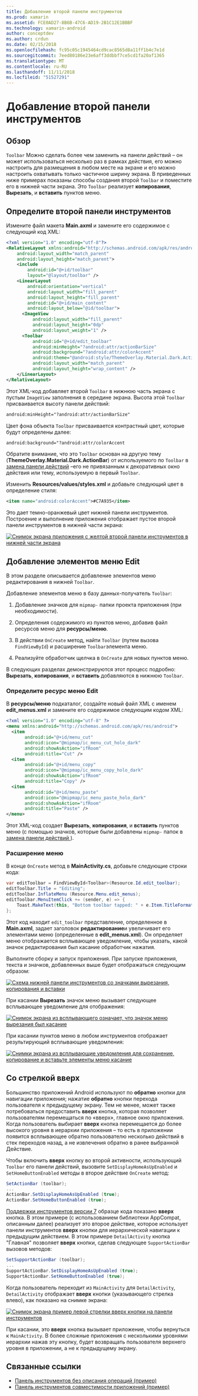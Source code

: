 ```yaml
---
title: Добавление второй панели инструментов
ms.prod: xamarin
ms.assetid: FCE0AD27-8B6B-47C6-AD19-2B1C12E1BBBF
ms.technology: xamarin-android
author: conceptdev
ms.author: crdun
ms.date: 02/15/2018
ms.openlocfilehash: fc95c05c1945464cd9cac8565d8a11ff1b4c7e1d
ms.sourcegitcommit: 7eed80186e23e6aff3ddbbf7ce5cd1fa20af1365
ms.translationtype: MT
ms.contentlocale: ru-RU
ms.lasthandoff: 11/11/2018
ms.locfileid: "51527291"
---
```

# <a name="adding-a-second-toolbar"></a>Добавление второй панели инструментов


## <a name="overview"></a>Обзор 

`Toolbar` Можно сделать более чем заменить на панели действий &ndash; он может использоваться несколько раз в рамках действия, его можно настроить для размещения в любом месте на экране и его можно настроить охватывать только частичное ширину экрана. В приведенных ниже примерах показаны способы создания второй `Toolbar` и поместите его в нижней части экрана. Это `Toolbar` реализует **копирования**, **Вырезать**, и **вставить** пунктов меню. 


## <a name="define-the-second-toolbar"></a>Определите второй панели инструментов 

Измените файл макета **Main.axml** и замените его содержимое с следующий код XML:

```xml
<?xml version="1.0" encoding="utf-8"?>
<RelativeLayout xmlns:android="http://schemas.android.com/apk/res/android"
    android:layout_width="match_parent"
    android:layout_height="match_parent">
    <include
        android:id="@+id/toolbar"
        layout="@layout/toolbar" />
    <LinearLayout
        android:orientation="vertical"
        android:layout_width="fill_parent"
        android:layout_height="fill_parent"
        android:id="@+id/main_content"
        android:layout_below="@id/toolbar">
      <ImageView
          android:layout_width="fill_parent"
          android:layout_height="0dp"
          android:layout_weight="1" />
      <Toolbar
          android:id="@+id/edit_toolbar"
          android:minHeight="?android:attr/actionBarSize"
          android:background="?android:attr/colorAccent"
          android:theme="@android:style/ThemeOverlay.Material.Dark.ActionBar"
          android:layout_width="match_parent"
          android:layout_height="wrap_content" />
    </LinearLayout>
</RelativeLayout>
```

Этот XML-код добавляет второй `Toolbar` в нижнюю часть экрана с пустым `ImageView` заполнения в середине экрана. Высота этой `Toolbar` присваивается высоту панели действий: 

```xml
android:minHeight="?android:attr/actionBarSize"
```

Цвет фона объекта `Toolbar` присваивается контрастный цвет, которые будут определены далее:

```xml
android:background="?android:attr/colorAccent
```

Обратите внимание, что это `Toolbar` основан на другую тему (**ThemeOverlay.Material.Dark.ActionBar**) от используемого по `Toolbar` в [замена панели действий](~/android/user-interface/controls/tool-bar/replacing-the-action-bar.md) &ndash;его не привязанным к декоративных окно действия или тему, используемую в первый `Toolbar`.

Изменить **Resources/values/styles.xml** и добавьте следующий цвет в определение стиля: 

```xml
<item name="android:colorAccent">#C7A935</item>
```

Это дает темно-оранжевый цвет нижней панели инструментов. Построение и выполнение приложения отображает пустое второй панели инструментов в нижней части экрана: 

[![Снимок экрана приложения с желтой второй панели инструментов в нижней части экрана](adding-a-second-toolbar-images/01-second-toolbar-sml.png)](adding-a-second-toolbar-images/01-second-toolbar.png#lightbox)


 
## <a name="add-edit-menu-items"></a>Добавление элементов меню Edit 

В этом разделе описывается добавление элементов меню редактирования в нижней `Toolbar`. 

Добавление элементов меню в базу данных-получатель `Toolbar`: 

1.  Добавление значков для `mipmap-` папки проекта приложения (при необходимости).

2.  Определения содержимого из пунктов меню, добавив файл ресурсов меню для **ресурсы/меню**. 

3.  В действии `OnCreate` метод, найти `Toolbar` (путем вызова `FindViewById`) и расширение `Toolbar`элемента меню.

4.  Реализуйте обработчик щелчка в `OnCreate` для новых пунктов меню. 

В следующих разделах демонстрируются этот процесс подробно: **Вырезать**, **копирования**, и **вставить** добавляются в нижнюю `Toolbar`. 



### <a name="define-the-edit-menu-resource"></a>Определите ресурс меню Edit

В **ресурсы/меню** подкаталог, создайте новый файл XML с именем **edit_menus.xml** и замените его содержимое следующим кодом XML:

```xml
<?xml version="1.0" encoding="utf-8" ?>
<menu xmlns:android="http://schemas.android.com/apk/res/android">
  <item
       android:id="@+id/menu_cut"
       android:icon="@mipmap/ic_menu_cut_holo_dark"
       android:showAsAction="ifRoom"
       android:title="Cut" />
  <item
       android:id="@+id/menu_copy"
       android:icon="@mipmap/ic_menu_copy_holo_dark"
       android:showAsAction="ifRoom"
       android:title="Copy" />
  <item
       android:id="@+id/menu_paste"
       android:icon="@mipmap/ic_menu_paste_holo_dark"
       android:showAsAction="ifRoom"
       android:title="Paste" />
</menu>
```

Этот XML-код создает **Вырезать**, **копирования**, и **вставить** пунктов меню (с помощью значков, которые были добавлены `mipmap-` папок в [замена панели действий ](~/android/user-interface/controls/tool-bar/replacing-the-action-bar.md)).



### <a name="inflate-the-menus"></a>Расширение меню

В конце `OnCreate` метод в **MainActivity.cs**, добавьте следующие строки кода: 

```csharp
var editToolbar = FindViewById<Toolbar>(Resource.Id.edit_toolbar);
editToolbar.Title = "Editing";
editToolbar.InflateMenu (Resource.Menu.edit_menus);
editToolbar.MenuItemClick += (sender, e) => {
    Toast.MakeText(this, "Bottom toolbar tapped: " + e.Item.TitleFormatted, ToastLength.Short).Show();
};
```

Этот код находит `edit_toolbar` представление, определенное в **Main.axml**, задает заголовок **редактирование**и увеличивает его элементами меню (определенные в **edit_menus.xml**). Он определяет меню отображается всплывающее уведомление, чтобы указать, какой значок редактирования был касание обработчик нажатия. 

Выполните сборку и запуск приложения. При запуске приложения, текста и значков, добавленных выше будет отображаться следующим образом: 

[![Схема нижней панели инструментов со значками вырезания, копирования и вставки](adding-a-second-toolbar-images/02-bottom-toolbar-sml.png)](adding-a-second-toolbar-images/02-bottom-toolbar.png#lightbox)

При касании **Вырезать** значок меню вызывает следующее всплывающее уведомление для отображения: 

[![Снимок экрана из всплывающего означает, что значок меню вырезания был касание](adding-a-second-toolbar-images/03-bottom-tapped-sml.png)](adding-a-second-toolbar-images/03-bottom-tapped.png#lightbox)

При касании пунктов меню в любом инструментов отображает результирующий всплывающие уведомления: 

[![Снимки экрана из всплывающие уведомления для сохранение, копирование и вставьте элементы меню касание](adding-a-second-toolbar-images/04-menu-action-sml.png)](adding-a-second-toolbar-images/04-menu-action.png#lightbox)



## <a name="the-up-button"></a>Со стрелкой вверх 

Большинство приложений Android используют по **обратно** кнопки для навигации приложения; нажатие **обратно** кнопки перехода пользователя к предыдущему экрану.
Тем не менее, может также потребоваться предоставить **вверх** кнопка, которая позволяет пользователям перемещаться по «вверх», главное окно приложения. Когда пользователь выбирает **вверх** кнопка перемещается до более высокого уровня в иерархии приложения &ndash; то есть в приложении появится всплывающее обратно пользователю несколько действий в стек переходов назад, а не извлечения обратно в ранее выбранной Действие. 

Чтобы включить **вверх** кнопку во второй активности, использующий `Toolbar` его панели действий, вызовите `SetDisplayHomeAsUpEnabled` и `SetHomeButtonEnabled` методы в второе действие `OnCreate` метод:

```csharp
SetActionBar (toolbar);
...
ActionBar.SetDisplayHomeAsUpEnabled (true);
ActionBar.SetHomeButtonEnabled (true);
```

[Поддержки инструментов версии 7](https://developer.xamarin.com/samples/monodroid/Supportv7/AppCompat/Toolbar/) образце кода показано **вверх** кнопка. В этом примере (с использованием библиотеки AppCompat, описанным далее) реализует это второе действие, которое использует панели инструментов **вверх** кнопки для иерархической навигации к предыдущим действием. В этом примере `DetailActivity` кнопка "Главная" позволяет **вверх** кнопки, сделав следующее `SupportActionBar` вызовов методов: 

```csharp
SetSupportActionBar (toolbar);
...
SupportActionBar.SetDisplayHomeAsUpEnabled (true);
SupportActionBar.SetHomeButtonEnabled (true);
```

Когда пользователь переходит из `MainActivity` для `DetailActivity`, `DetailActivity` отображает **вверх** кнопки (указывающего стрелка влево), как показано на снимке экрана:

[![Снимок экрана пример левой стрелки вверх кнопки на панели инструментов](adding-a-second-toolbar-images/05-up-button-sml.png)](adding-a-second-toolbar-images/05-up-button.png#lightbox)

При касании, это **вверх** кнопка вызывает приложение, чтобы вернуться к `MainActivity`. В более сложные приложения с несколькими уровнями иерархии нажав эту кнопку, будет возвращать пользователя верхнего уровня в приложении, а не к предыдущему экрану. 



## <a name="related-links"></a>Связанные ссылки

- [Панель инструментов без описания операций (пример)](https://developer.xamarin.com/samples/monodroid/android5.0/Toolbar/)
- [Панель инструментов совместимости приложений (пример)](https://developer.xamarin.com/samples/monodroid/Supportv7/AppCompat/Toolbar/)
